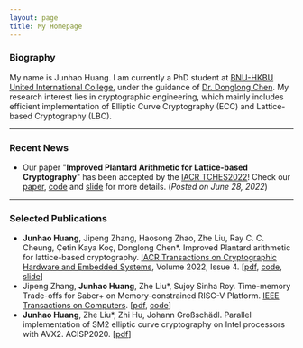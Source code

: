 ```yaml
---
layout: page
title: My Homepage
---
```


### Biography

My name is Junhao Huang. I am currently a PhD student at [BNU-HKBU United International College](https://www.uic.edu.cn), under the guidance of [Dr. Donglong Chen](https://scholar.google.be/citations?user=kFDs-OMAAAAJ&hl=en). My research interest lies in cryptographic engineering, which mainly includes efficient implementation of Elliptic Curve Cryptography (ECC) and Lattice-based Cryptography (LBC).

---

### Recent News

- Our paper "**Improved Plantard Arithmetic for Lattice-based Cryptography**" has been accepted by the [IACR TCHES2022](https://ches.iacr.org/2022/acceptedpapers.php)! Check our [paper](/assets\paper\TCHES2022.pdf), [code](https://github.com/UIC-ESLAS/ImprovedPlantardArithmetic) and [slide](/assets\slides\slide_TCHES2022.pdf) for more details. (_Posted on June 28, 2022_)


---

### Selected Publications

- **Junhao Huang**, Jipeng Zhang, Haosong Zhao, Zhe Liu, Ray C. C. Cheung, Çetin Kaya Koç, Donglong Chen*. Improved Plantard arithmetic for lattice-based cryptography. [IACR Transactions on Cryptographic Hardware and Embedded Systems](https://ches.iacr.org/), Volume 2022, Issue 4. [[pdf](\assets\paper\TCHES2022.pdf), [code](https://github.com/UIC-ESLAS/ImprovedPlantardArithmetic), [slide](\assets\slides\slide_TCHES2022.pdf)]
- Jipeng Zhang, **Junhao Huang**, Zhe Liu*, Sujoy Sinha Roy. Time-memory Trade-offs for Saber+ on Memory-constrained RISC-V Platform. [IEEE Transactions on Computers](https://ieeexplore.ieee.org/xpl/RecentIssue.jsp?punumber=12). [[pdf](\assets\paper\TC2021.pdf), [code](https://github.com/Ji-Peng/Saber_RV32)]
- **Junhao Huang**, Zhe Liu*, Zhi Hu, Johann Großschädl. Parallel implementation of SM2 elliptic curve cryptography on Intel processors with AVX2. ACISP2020. [[pdf](\assets\paper\ACISP2020.pdf)]
